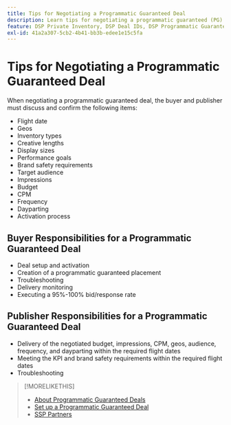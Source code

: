 ```yaml
---
title: Tips for Negotiating a Programmatic Guaranteed Deal
description: Learn tips for negotiating a programmatic guaranteed (PG) deal and lists of the buyer and publisher responsibilities.
feature: DSP Private Inventory, DSP Deal IDs, DSP Programmatic Guaranteed Deals
exl-id: 41a2a307-5cb2-4b41-bb3b-edee1e15c5fa
---
```

# Tips for Negotiating a Programmatic Guaranteed Deal

When negotiating a programmatic guaranteed deal, the buyer and publisher must discuss and confirm the following items:

* Flight date
* Geos
* Inventory types
* Creative lengths
* Display sizes
* Performance goals
* Brand safety requirements
* Target audience
* Impressions
* Budget
* CPM
* Frequency
* Dayparting
* Activation process

## Buyer Responsibilities for a Programmatic Guaranteed Deal

* Deal setup and activation
* Creation of a programmatic guaranteed placement
* Troubleshooting
* Delivery monitoring
* Executing a 95%-100% bid/response rate

## Publisher Responsibilities for a Programmatic Guaranteed Deal

* Delivery of the negotiated budget, impressions, CPM, geos, audience, frequency, and dayparting within the required flight dates
* Meeting the KPI and brand safety requirements within the required flight dates
* Troubleshooting

>[!MORELIKETHIS]
>
>* [About Programmatic Guaranteed Deals](programmatic-guaranteed-about.md)
>* [Set up a Programmatic Guaranteed Deal](programmatic-guaranteed-set-up.md)
>* [SSP Partners](ssp-partners.md)
